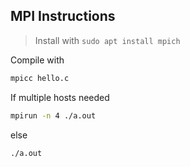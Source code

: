 ## MPI Instructions 
> Install with `sudo apt install mpich`

Compile with 
```bash
mpicc hello.c
```

If multiple hosts needed
```bash
mpirun -n 4 ./a.out
```

else
```bash
./a.out
```